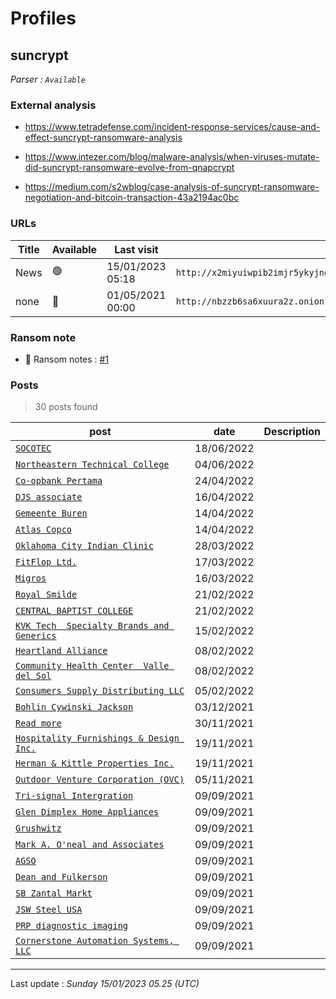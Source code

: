 # Profiles

## **suncrypt**


_Parser : `Available`_

### External analysis
- https://www.tetradefense.com/incident-response-services/cause-and-effect-suncrypt-ransomware-analysis

- https://www.intezer.com/blog/malware-analysis/when-viruses-mutate-did-suncrypt-ransomware-evolve-from-qnapcrypt

- https://medium.com/s2wblog/case-analysis-of-suncrypt-ransomware-negotiation-and-bitcoin-transaction-43a2194ac0bc

### URLs
| Title | Available | Last visit | fqdn | Screenshot 
|---|---|---|---|---|
| News | 🟢 | 15/01/2023 05:18 | `http://x2miyuiwpib2imjr5ykyjngdu7v6vprkkhjltrk4qafymtawey4qzwid.onion` | <a href="https://www.ransomware.live/screenshots/x2miyuiwpib2imjr5ykyjngdu7v6vprkkhjltrk4qafymtawey4qzwid-onion.png" target=_blank>📸</a> | 
| none | 🔴 | 01/05/2021 00:00 | `http://nbzzb6sa6xuura2z.onion` | ❌ | 


### Ransom note
* 📝 Ransom notes :  <a href="/ransomware_notes/suncrypt/suncrypt.html" target=_blank>#1</a> 

### Posts

> 30 posts found

| post | date | Description
|---|---|---|
| [`SOCOTEC`](https://google.com/search?q=SOCOTEC) | 18/06/2022 |   |
| [`Northeastern Technical College`](https://google.com/search?q=Northeastern+Technical+College) | 04/06/2022 |   |
| [`Co-opbank Pertama`](https://google.com/search?q=Co-opbank+Pertama) | 24/04/2022 |   |
| [`DJS associate`](https://google.com/search?q=DJS+associate) | 16/04/2022 |   |
| [`Gemeente Buren`](https://google.com/search?q=Gemeente+Buren) | 14/04/2022 |   |
| [`Atlas Copco`](https://google.com/search?q=Atlas+Copco) | 14/04/2022 |   |
| [`Oklahoma City Indian Clinic`](https://google.com/search?q=Oklahoma+City+Indian+Clinic) | 28/03/2022 |   |
| [`FitFlop Ltd.`](https://google.com/search?q=FitFlop+Ltd.) | 17/03/2022 |   |
| [`Migros`](https://google.com/search?q=Migros) | 16/03/2022 |   |
| [`Royal Smilde`](https://google.com/search?q=Royal+Smilde) | 21/02/2022 |   |
| [`CENTRAL BAPTIST COLLEGE`](https://google.com/search?q=CENTRAL+BAPTIST+COLLEGE) | 21/02/2022 |   |
| [`KVK Tech  Specialty Brands and Generics`](https://google.com/search?q=KVK+Tech+%7C+Specialty+Brands+and+Generics) | 15/02/2022 |   |
| [`Heartland Alliance`](https://google.com/search?q=Heartland+Alliance) | 08/02/2022 |   |
| [`Community Health Center  Valle del Sol`](https://google.com/search?q=Community+Health+Center+%7C+Valle+del+Sol) | 08/02/2022 |   |
| [`Consumers Supply Distributing LLC`](https://google.com/search?q=Consumers+Supply+Distributing+LLC) | 05/02/2022 |   |
| [`Bohlin Cywinski Jackson`](https://google.com/search?q=Bohlin+Cywinski+Jackson) | 03/12/2021 |   |
| [`Read more`](https://google.com/search?q=Read+more) | 30/11/2021 |   |
| [`Hospitality Furnishings & Design Inc.`](https://google.com/search?q=Hospitality+Furnishings+%26+Design+Inc.) | 19/11/2021 |   |
| [`Herman & Kittle Properties Inc.`](https://google.com/search?q=Herman+%26+Kittle+Properties+Inc.) | 19/11/2021 |   |
| [`Outdoor Venture Corporation (OVC)`](https://google.com/search?q=Outdoor+Venture+Corporation+%28OVC%29) | 05/11/2021 |   |
| [`Tri-signal Intergration`](https://google.com/search?q=Tri-signal+Intergration) | 09/09/2021 |   |
| [`Glen Dimplex Home Appliances`](https://google.com/search?q=Glen+Dimplex+Home+Appliances) | 09/09/2021 |   |
| [`Grushwitz`](https://google.com/search?q=Grushwitz) | 09/09/2021 |   |
| [`Mark A. O'neal and Associates`](https://google.com/search?q=Mark+A.+O%27neal+and+Associates) | 09/09/2021 |   |
| [`AGSO`](https://google.com/search?q=AGSO) | 09/09/2021 |   |
| [`Dean and Fulkerson`](https://google.com/search?q=Dean+and+Fulkerson) | 09/09/2021 |   |
| [`SB Zantal Markt`](https://google.com/search?q=SB+Zantal+Markt) | 09/09/2021 |   |
| [`JSW Steel USA`](https://google.com/search?q=JSW+Steel+USA) | 09/09/2021 |   |
| [`PRP diagnostic imaging`](https://google.com/search?q=PRP+diagnostic+imaging) | 09/09/2021 |   |
| [`Cornerstone Automation Systems, LLC`](https://google.com/search?q=Cornerstone+Automation+Systems%2C+LLC) | 09/09/2021 |   |

 --- 


Last update : _Sunday 15/01/2023 05.25 (UTC)_

